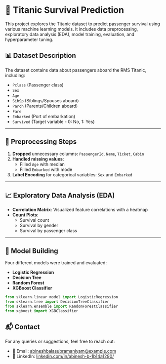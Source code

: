 # 🚢 Titanic Survival Prediction


This project explores the Titanic dataset to predict passenger survival using various machine learning models. It includes data preprocessing, exploratory data analysis (EDA), model training, evaluation, and hyperparameter tuning.

## 📊 Dataset Description

The dataset contains data about passengers aboard the RMS Titanic, including:

- `Pclass` (Passenger class)
- `Sex`
- `Age`
- `SibSp` (Siblings/Spouses aboard)
- `Parch` (Parents/Children aboard)
- `Fare`
- `Embarked` (Port of embarkation)
- `Survived` (Target variable - 0: No, 1: Yes)

---

## 🔧 Preprocessing Steps

1. **Dropped** unnecessary columns: `PassengerId`, `Name`, `Ticket`, `Cabin`
2. **Handled missing values**:
   - Filled `Age` with median
   - Filled `Embarked` with mode
3. **Label Encoding** for categorical variables: `Sex` and `Embarked`

---

## 📈 Exploratory Data Analysis (EDA)

- **Correlation Matrix**: Visualized feature correlations with a heatmap
- **Count Plots**:
  - Survival count
  - Survival by gender
  - Survival by passenger class

---

## 🧠 Model Building

Four different models were trained and evaluated:

- **Logistic Regression**
- **Decision Tree**
- **Random Forest**
- **XGBoost Classifier**

```python
from sklearn.linear_model import LogisticRegression
from sklearn.tree import DecisionTreeClassifier
from sklearn.ensemble import RandomForestClassifier
from xgboost import XGBClassifier
```

## 📬 Contact

For any queries or suggestions, feel free to reach out:

- 📧 Email: [abineshbalasubramaniyam@example.com](mailto:abineshbalasubramaniyam@example.com)
- 💼 LinkedIn: [linkedin.com/in/abinesh-b-1b14a1290/](https://www.linkedin.com/in/abinesh-b-1b14a1290/)

